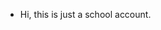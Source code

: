 - Hi, this is just a school account.

<!---
BoromirDobrev/BoromirDobrev is a ✨ special ✨ repository because its `README.md` (this file) appears on your GitHub profile.
You can click the Preview link to take a look at your changes.
--->
